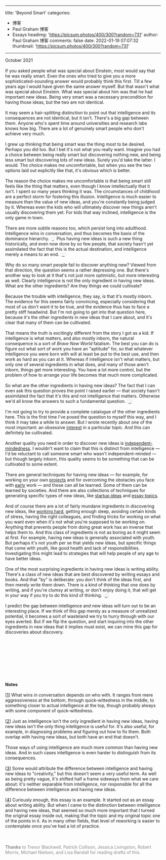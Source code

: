 
---
title: 'Beyond Smart'
categories: 
 - 博客
 - Paul Graham 博客
 - Essays
headimg: 'https://picsum.photos/400/300?random=731'
author: Paul Graham 博客
comments: false
date: 2022-01-19 07:07:32
thumbnail: 'https://picsum.photos/400/300?random=731'
---

<div>   
October 2021<br><br>If you asked people what was special about Einstein, most would say
that he was really smart. Even the ones who tried to give you a
more sophisticated-sounding answer would probably think this first.
Till a few years ago I would have given the same answer myself. But
that wasn't what was special about Einstein. What was special about
him was that he had important new ideas. Being very smart was a
necessary precondition for having those ideas, but the two are not
identical.<br><br>It may seem a hair-splitting distinction to point out that intelligence
and its consequences are not identical, but it isn't. There's a big
gap between them. Anyone who's spent time around universities and
research labs knows how big. There are a lot of genuinely smart
people who don't achieve very much.<br><br>I grew up thinking that being smart was the thing most to be desired.
Perhaps you did too. But I bet it's not what you really want. Imagine
you had a choice between being really smart but discovering nothing
new, and being less smart but discovering lots of new ideas. Surely
you'd take the latter. I would. The choice makes me uncomfortable,
but when you see the two options laid out explicitly like that,
it's obvious which is better.<br><br>The reason the choice makes me uncomfortable is that being smart
still feels like the thing that matters, even though I know
intellectually that it isn't. I spent so many years thinking it
was. The circumstances of childhood are a perfect storm for fostering
this illusion. Intelligence is much easier to measure than the value
of new ideas, and you're constantly being judged by it. Whereas
even the kids who will ultimately discover new things aren't usually
discovering them yet. For kids that way inclined, intelligence is
the only game in town.<br><br>There are more subtle reasons too, which persist long into adulthood.
Intelligence wins in conversation, and thus becomes the basis of
the dominance hierarchy.
<font color="#dddddd">[<a href="http://www.paulgraham.com/smart.html#f1n"><font color="#dddddd">1</font></a>]</font>
Plus having new ideas is such a new
thing historically, and even now done by so few people, that society
hasn't yet assimilated the fact that this is the actual destination,
and intelligence merely a means to an end.
<font color="#dddddd">[<a href="http://www.paulgraham.com/smart.html#f2n"><font color="#dddddd">2</font></a>]</font><br><br>Why do so many smart people fail to discover anything new? Viewed
from that direction, the question seems a rather depressing one.
But there's another way to look at it that's not just more optimistic,
but more interesting as well. Clearly intelligence is not the only
ingredient in having new ideas. What are the other ingredients?
Are they things we could cultivate?<br><br>Because the trouble with intelligence, they say, is that it's mostly
inborn. The evidence for this seems fairly convincing, especially
considering that most of us don't want it to be true, and the
evidence thus has to face a pretty stiff headwind. But I'm not going
to get into that question here, because it's the other ingredients
in new ideas that I care about, and it's clear that many of them
can be cultivated.<br><br>That means the truth is excitingly different from the story I got
as a kid. If intelligence is what matters, and also mostly inborn,
the natural consequence is a sort of <i>Brave New World</i> fatalism. The
best you can do is figure out what sort of work you have an "aptitude"
for, so that whatever intelligence you were born with will at least
be put to the best use, and then work as hard as you can at it.
Whereas if intelligence isn't what matters, but only one of several
ingredients in what does, and many of those aren't inborn, things
get more interesting. You have a lot more control, but the problem
of how to arrange your life becomes that much more complicated.<br><br>So what are the other ingredients in having new ideas? The fact
that I can even ask this question proves the point I raised earlier
— that society hasn't assimilated the fact that it's this and not
intelligence that matters. Otherwise we'd all know the answers
to such a fundamental question.
<font color="#dddddd">[<a href="http://www.paulgraham.com/smart.html#f3n"><font color="#dddddd">3</font></a>]</font><br><br>I'm not going to try to provide a complete catalogue of the other
ingredients here. This is the first time I've posed
the question to myself this way, and I think it may take a while
to answer. But I wrote recently about one of the most important:
an obsessive <a href="http://www.paulgraham.com/genius.html"><u>interest</u></a> in a particular topic. 
And this can definitely be cultivated.<br><br>Another quality you need in order to discover new ideas is
<a href="http://www.paulgraham.com/think.html"><u>independent-mindedness</u></a>. I wouldn't want to 
claim that this is
distinct from intelligence — I'd be reluctant to call someone smart
who wasn't independent-minded — but though largely inborn, this
quality seems to be something that can be cultivated to some extent.<br><br>There are general techniques for having new ideas — for example,
for working on your own <a href="http://www.paulgraham.com/own.html"><u>projects</u></a>
and
for overcoming the obstacles you face with <a href="http://www.paulgraham.com/early.html"><u>early</u></a> work
— and these
can all be learned. Some of them can be learned by societies. And
there are also collections of techniques for generating specific types
of new ideas, like <a href="http://www.paulgraham.com/startupideas.html">startup ideas</a> and 
<a href="http://www.paulgraham.com/essay.html">essay topics</a>.<br><br>And of course there are a lot of fairly mundane ingredients in
discovering new ideas, like <a href="http://www.paulgraham.com/hwh.html"><u>working hard</u></a>, 
getting enough sleep, avoiding certain
kinds of stress, having the right colleagues, and finding tricks
for working on what you want even when it's not what you're supposed
to be working on. Anything that prevents people from doing great
work has an inverse that helps them to. And this class of ingredients
is not as boring as it might seem at first. For example, having new
ideas is generally associated with youth. But perhaps it's not youth
per se that yields new ideas, but specific things that come with
youth, like good health and lack of responsibilities. Investigating
this might lead to strategies that will help people of any age to
have better ideas.<br><br>One of the most surprising ingredients in having new ideas is writing
ability. There's a class of new ideas that are best discovered by
writing essays and books. And that "by" is deliberate: you don't
think of the ideas first, and then merely write them down. There
is a kind of thinking that one does by writing, and if you're clumsy
at writing, or don't enjoy doing it, that will get in your way if
you try to do this kind of thinking.
<font color="#dddddd">[<a href="http://www.paulgraham.com/smart.html#f4n"><font color="#dddddd">4</font></a>]</font><br><br>I predict the gap between intelligence and new ideas will turn out
to be an interesting place. If we think of this gap merely as a measure
of unrealized potential, it becomes a sort of wasteland we try to
hurry through with our eyes averted. But if we flip the question,
and start inquiring into the other ingredients in new ideas that
it implies must exist, we can mine this gap for discoveries about
discovery.<br><br><br><br><br><br><br><br><br><br>
<b>Notes</b><br><br>[<a name="f1n" href="http://www.paulgraham.com/undefined"><font color="#000000">1</font></a>]
What wins in conversation depends on who with. It ranges from
mere aggressiveness at the bottom, through quick-wittedness in the
middle, to something closer to actual intelligence at the top,
though probably always with some component of quick-wittedness.<br><br>[<a name="f2n" href="http://www.paulgraham.com/undefined"><font color="#000000">2</font></a>]
Just as intelligence isn't the only ingredient in having new
ideas, having new ideas isn't the only thing intelligence is useful
for. It's also useful, for example, in diagnosing problems and figuring
out how to fix them. Both overlap with having new ideas, but both
have an end that doesn't.<br><br>Those ways of using intelligence are much more common than having
new ideas. And in such cases intelligence is even harder to distinguish
from its consequences.<br><br>[<a name="f3n" href="http://www.paulgraham.com/undefined"><font color="#000000">3</font></a>]
Some would attribute the difference between intelligence and
having new ideas to "creativity," but this doesn't seem a very
useful term. As well as being pretty vague, it's shifted half a frame
sideways from what we care about: it's neither separable from
intelligence, nor responsible for all the difference between
intelligence and having new ideas.<br><br>[<a name="f4n" href="http://www.paulgraham.com/undefined"><font color="#000000">4</font></a>]
Curiously enough, this essay is an example. It started out
as an essay about writing ability. But when I came to the distinction
between intelligence and having new ideas, that seemed so much more
important that I turned the original essay inside out, making that
the topic and my original topic one of the points in it. As in many
other fields, that level of reworking is easier to contemplate once
you've had a lot of practice.<br><br><br><br><font color="888888">
<b>Thanks</b> to Trevor Blackwell, Patrick Collison, Jessica Livingston,
Robert Morris, Michael Nielsen, and Lisa Randall for reading drafts
of this.
</font><br><br>  
</div>
            
